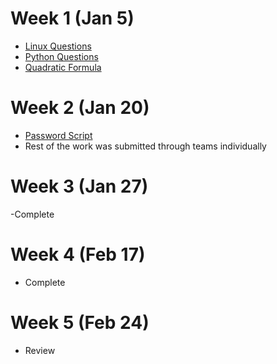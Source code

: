 # Week 1 (Jan 5)
- [Linux Questions](https://github.com/ORANGEHDMICABLE/tyrantweeklywork/blob/main/linuxquestions)
- [Python Questions](https://github.com/ORANGEHDMICABLE/tyrantweeklywork/blob/main/pythonquestions)
- [Quadratic Formula](https://github.com/ORANGEHDMICABLE/tyrantweeklywork/blob/main/quadraticforumuler.py)

# Week 2 (Jan 20)
- [Password Script](https://github.com/ORANGEHDMICABLE/tyrantweeklywork/blob/main/seasoning(0.1))
- Rest of the work was submitted through teams individually

# Week 3 (Jan 27)
-Complete

# Week 4 (Feb 17)
- Complete

# Week 5 (Feb 24)
- Review
